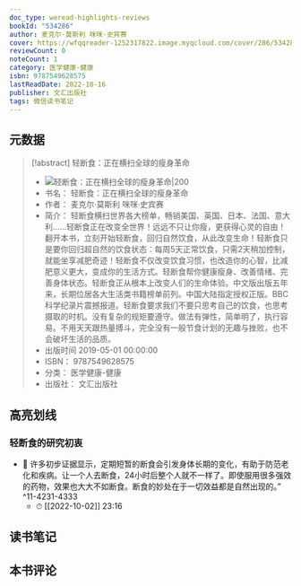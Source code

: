 ```yaml
---
doc_type: weread-highlights-reviews
bookId: "534286"
author: 麦克尔·莫斯利 咪咪·史宾赛
cover: https://wfqqreader-1252317822.image.myqcloud.com/cover/286/534286/t7_534286.jpg
reviewCount: 0
noteCount: 1
category: 医学健康-健康
isbn: 9787549628575
lastReadDate: 2022-10-16
publisher: 文汇出版社
tags: 微信读书笔记
---
```


## 元数据

> [!abstract] 轻断食：正在横扫全球的瘦身革命
> - ![ 轻断食：正在横扫全球的瘦身革命|200](https://wfqqreader-1252317822.image.myqcloud.com/cover/286/534286/t7_534286.jpg)
> - 书名： 轻断食：正在横扫全球的瘦身革命
> - 作者： 麦克尔·莫斯利 咪咪·史宾赛
> - 简介： 轻断食横扫世界各大榜单，畅销美国、英国、日本、法国、意大利……轻断食正在改变全世界！远远不只让你瘦，更获得心灵的自由！翻开本书，立刻开始轻断食，回归自然饮食，从此改变生命！轻断食只是要你回归超自然的饮食状态：每周5天正常饮食，只需2天稍加控制，就能坐享减肥奇迹！轻断食不仅改变饮食习惯，也改造你的心智，比减肥意义更大，变成你的生活方式。轻断食帮你健康瘦身、改善情绪、完善身体状态。轻断食正从根本上改变人们的生命体验。中文版出版五年来，长期位居各大生活类书籍榜单前列。中国大陆指定授权正版。BBC科学纪录片震撼报道。轻断食要求我们不要只思考自己的饮食，也思考摄取的时机。没有复杂的规矩要遵守。做法有弹性，简单明了，执行容易。不用天天跟热量搏斗，完全没有一般节食计划的无趣与挫败，也不会破坏生活的品质。
> - 出版时间 2019-05-01 00:00:00
> - ISBN： 9787549628575
> - 分类： 医学健康-健康
> - 出版社： 文汇出版社

## 高亮划线

### 轻断食的研究初衷


- 📌 许多初步证据显示，定期短暂的断食会引发身体长期的变化，有助于防范老化和疾病。让一个人去断食，24小时后整个人就不一样了。即使服用很多强效的药物，效果也大大不如断食。断食的妙处在于一切效益都是自然出现的。” ^11-4231-4333
    - ⏱ [[2022-10-02]]  23:16 
## 读书笔记

## 本书评论
